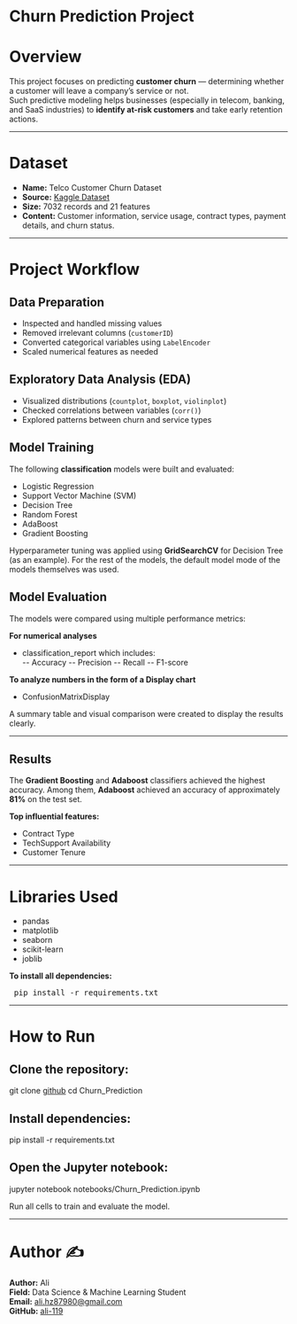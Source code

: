 # Churn Prediction Project

# Overview
This project focuses on predicting **customer churn** — determining whether a customer will leave a company’s service or not.  
Such predictive modeling helps businesses (especially in telecom, banking, and SaaS industries) to **identify at-risk customers** and take early retention actions.

-----

# Dataset
- **Name:** Telco Customer Churn Dataset  
- **Source:** [Kaggle Dataset](https://www.kaggle.com/blastchar/telco-customer-churn)  
- **Size:** 7032 records and 21 features  
- **Content:** Customer information, service usage, contract types, payment details, and churn status.

-----

# Project Workflow
## Data Preparation
- Inspected and handled missing values  
- Removed irrelevant columns (`customerID`)  
- Converted categorical variables using `LabelEncoder`  
- Scaled numerical features as needed  

## Exploratory Data Analysis (EDA)
- Visualized distributions (`countplot`, `boxplot`, `violinplot`)  
- Checked correlations between variables (`corr()`)  
- Explored patterns between churn and service types  

## Model Training
The following **classification** models were built and evaluated:
- Logistic Regression
- Support Vector Machine (SVM)
- Decision Tree
- Random Forest
- AdaBoost
- Gradient Boosting

Hyperparameter tuning was applied using **GridSearchCV** for Decision Tree (as an example).
For the rest of the models, the default model mode of the models themselves was used.

## Model Evaluation
The models were compared using multiple performance metrics:
  
**For numerical analyses**
- classification_report which includes:  
-- Accuracy
-- Precision
-- Recall
-- F1-score
  
**To analyze numbers in the form of a Display chart**
- ConfusionMatrixDisplay

A summary table and visual comparison were created to display the results clearly.

-----

## Results
The **Gradient Boosting** and **Adaboost** classifiers achieved the highest accuracy.
Among them, **Adaboost** achieved an accuracy of approximately **81%** on the test set.

**Top influential features:**
- Contract Type  
- TechSupport Availability  
- Customer Tenure  

-----

# Libraries Used
- pandas
- matplotlib
- seaborn
- scikit-learn
- joblib

**To install all dependencies:**
<pre> pip install -r requirements.txt </pre>

-----

# How to Run
## Clone the repository:
git clone [github](https://github.com/ali-119/Churn-Prediction)
cd Churn_Prediction

## Install dependencies:
pip install -r requirements.txt

## Open the Jupyter notebook:
jupyter notebook notebooks/Churn_Prediction.ipynb

Run all cells to train and evaluate the model.

-----

# Author ✍️
**Author:** Ali  
**Field:** Data Science & Machine Learning Student  
**Email:** ali.hz87980@gmail.com  
**GitHub:** [ali-119](https://github.com/ali-119)

